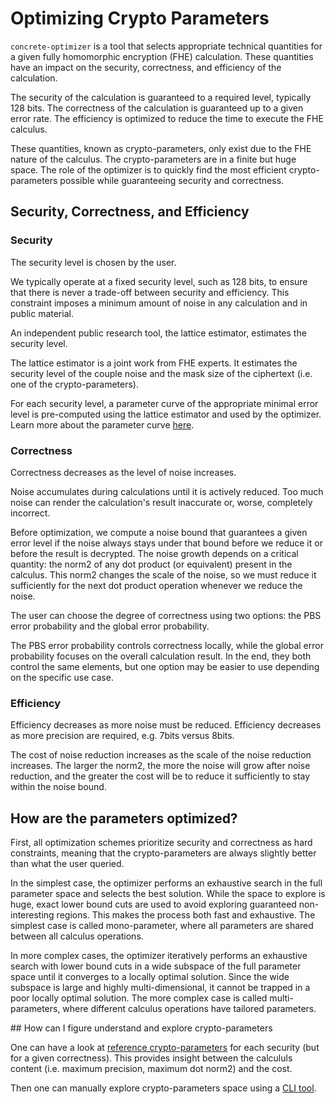 # Optimizing Crypto Parameters

`concrete-optimizer` is a tool that selects appropriate technical quantities for a given fully homomorphic encryption (FHE) calculation. These quantities have an impact on the security, correctness, and efficiency of the calculation.

The security of the calculation is guaranteed to a required level, typically 128 bits. The correctness of the calculation is guaranteed up to a given error rate. The efficiency is optimized to reduce the time to execute the FHE calculus.

These quantities, known as crypto-parameters, only exist due to the FHE nature of the calculus. The crypto-parameters are in a finite but huge space. The role of the optimizer is to quickly find the most efficient crypto-parameters possible while guaranteeing security and correctness.

## Security, Correctness, and Efficiency

### Security

The security level is chosen by the user.

We typically operate at a fixed security level, such as 128 bits, to ensure that there is never a trade-off between security and efficiency. This constraint imposes a minimum amount of noise in any calculation and in public material.

An independent public research tool, the lattice estimator, estimates the security level.

The lattice estimator is a joint work from FHE experts. It estimates the security level of the couple noise and the mask size of the ciphertext (i.e. one of the crypto-parameters).

For each security level, a parameter curve of the appropriate minimal error level is pre-computed using the lattice estimator and used by the optimizer. Learn more about the parameter curve [here](https://www.notion.so/tools/parameter-curves/README.rst).

### Correctness

Correctness decreases as the level of noise increases.

Noise accumulates during calculations until it is actively reduced. Too much noise can render the calculation's result inaccurate or, worse, completely incorrect.

Before optimization, we compute a noise bound that guarantees a given error level if the noise always stays under that bound before we reduce it or before the result is decrypted. The noise growth depends on a critical quantity: the norm2 of any dot product (or equivalent) present in the calculus. This norm2 changes the scale of the noise, so we must reduce it sufficiently for the next dot product operation whenever we reduce the noise.

The user can choose the degree of correctness using two options: the PBS error probability and the global error probability.

The PBS error probability controls correctness locally, while the global error probability focuses on the overall calculation result. In the end, they both control the same elements, but one option may be easier to use depending on the specific use case.

### Efficiency

Efficiency decreases as more noise must be reduced.
Efficiency decreases as more precision are required, e.g. 7bits versus 8bits.

The cost of noise reduction increases as the scale of the noise reduction increases. The larger the norm2, the more the noise will grow after noise reduction, and the greater the cost will be to reduce it sufficiently to stay within the noise bound.

## How are the parameters optimized?

First, all optimization schemes prioritize security and correctness as hard constraints, meaning that the crypto-parameters are always slightly better than what the user queried.

In the simplest case, the optimizer performs an exhaustive search in the full parameter space and selects the best solution. While the space to explore is huge, exact lower bound cuts are used to avoid exploring guaranteed non-interesting regions. This makes the process both fast and exhaustive. The simplest case is called mono-parameter, where all parameters are shared between all calculus operations.

In more complex cases, the optimizer iteratively performs an exhaustive search with lower bound cuts in a wide subspace of the full parameter space until it converges to a locally optimal solution. Since the wide subspace is large and highly multi-dimensional, it cannot be trapped in a poor locally optimal solution. The more complex case is called multi-parameters, where different calculus operations have tailored parameters.

## How can I figure understand and explore crypto-parameters

One can have a look at [reference crypto-parameters](../../compilers/concrete-optimizer/v0-parameters/ref/v0_last_128) for each security (but for a given correctness).
This provides insight between the calcululs content (i.e. maximum precision, maximum dot norm2) and the cost.

Then one can manually explore crypto-parameters space using a [CLI tool](../../compilers/concrete-optimizer/v0-parameters/README.md).
